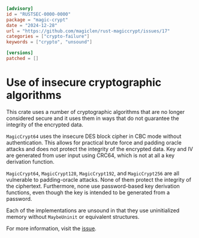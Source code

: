 ```toml
[advisory]
id = "RUSTSEC-0000-0000"
package = "magic-crypt"
date = "2024-12-28"
url = "https://github.com/magiclen/rust-magiccrypt/issues/17"
categories = ["crypto-failure"]
keywords = ["crypto", "unsound"]

[versions]
patched = []
```

# Use of insecure cryptographic algorithms

This crate uses a number of cryptographic algorithms that are no longer
considered secure and it uses them in ways that do not guarantee the integrity
of the encrypted data.

`MagicCrypt64` uses the insecure DES block cipher in CBC mode without
authentication. This allows for practical brute force and padding oracle
attacks and does not protect the integrity of the encrypted data. Key and IV
are generated from user input using CRC64, which is not at all a key derivation
function.

`MagicCrypt64`, `MagicCrypt128`, `MagicCrypt192`, and `MagicCrypt256` are all
vulnerable to padding-oracle attacks. None of them protect the integrity of the
ciphertext. Furthermore, none use password-based key derivation functions, even
though the key is intended to be generated from a password.

Each of the implementations are unsound in that they use uninitialized memory
without `MaybeUninit` or equivalent structures.

For more information, visit the [issue](https://github.com/magiclen/rust-magiccrypt/issues/17).
